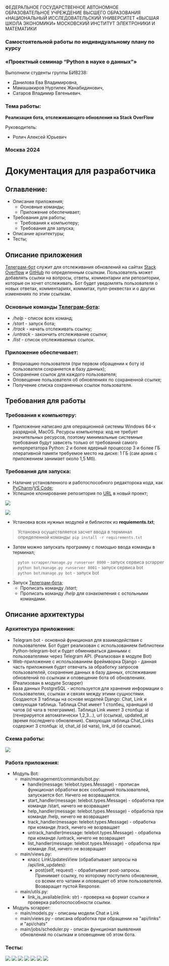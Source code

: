 ФЕДЕРАЛЬНОЕ ГОСУДАРСТВЕННОЕ АВТОНОМНОЕ ОБРАЗОВАТЕЛЬНОЕ УЧРЕЖДЕНИЕ ВЫСШЕГО ОБРАЗОВАНИЯ
«НАЦИОНАЛЬНЫЙ ИССЛЕДОВАТЕЛЬСКИЙ УНИВЕРСИТЕТ
«ВЫСШАЯ ШКОЛА ЭКОНОМИКИ» МОСКОВСКИЙ ИНСТИТУТ ЭЛЕКТРОНИКИ И МАТЕМАТИКИ

### **Самостоятельной работы по индивидуальному плану по курсу**
### **«Проектный семинар “Python в науке о данных”»**

Выполнили студенты группы БИВ238: 
+ Данилова Ева Владимировна,
+ Мамашакиров Нуртилек Жанабидинович,
+ Сатаров Владимир Евгеньевич.

### **Тема работы:**
 **Реализация бота, отслеживающего обновления на Stack OverFlow**

Руководитель: 
+ Ролич Алексей Юрьевич

### **Москва 2024**
# Документация для разработчика
## Оглавление:
+ Описание приложения;
  + Основные команды;
  + Приложение обеспечивает;
+ Требования для работы;
  + Требования к компьютеру;
  + Требования для запуска;
+ Описание архитектуры;
+ Тесты;

## Описание приложения

[Телеграм-бот](https://t.me/ObserverJavaBot)  служит для отслеживания обновлений на сайтах [Stack Overflow](https://stackoverflow.com/) и [GitHub](https://github.com/) по определенным ссылкам. Пользователь может добавлять ссылки на вопросы, ответы, комментарии или репозитории, которые он хочет отслеживать. Бот будет уведомлять пользователя о новых ответах, комментариях, коммитах, пулл-реквестах и о других изменениях по этим ссылкам.

### Основные команды [Телеграм-бота](https://t.me/ObserverJavaBot):
+ */help* - список всех команд;
+ */start* - запуск бота;
+ */track* - начать отслеживать ссылку;
+ */untrack* - закончить отслеживание ссылки;
+ */list* - список отслеживаемых ссылок.

### Приложение обеспечивает:
+ Вторизацию пользователя (при первом обращении к боту  id пользователя сохраняется в базу данных);
+ Сохранение ссылок для каждого пользователя;
+ Оповещение пользователя об обновлениях по сохраненной ссылке;
+ Получение списка сохраненных ссылок пользователя.

## Требования для работы
### Требования к компьютеру:
+ Приложение написано для операционной системы Windows 64-х разрядной, MacOS.
Ресурсы компьютера: код не требует значительных ресурсов, поэтому минимальные системные требования будут зависеть только от требований самого интерпретатора Python:
2 и более ядерный процессор
3 и более ГБ оперативной памяти
требуемое место на диске: 1 ГБ (сам архив с приложением занимает около 1,5 Мб).
### Требования для запуска:
+ Наличие установленного и работоспособного редакторока кода, как [PyCharm](https://www.jetbrains.com/pycharm/)/[VS Code](https://code.visualstudio.com/);
+ Успешное клонирование репозитория по [URL](https://github.com/NurtilekMamashakirov/PythonYearProject.git) в новый проект;

![ ](https://vscode.dev/github/NurtilekMamashakirov/PythonYearProject/blob/main-06-21%20023542.png)

![ ](https://vscode.dev/github/NurtilekMamashakirov/PythonYearProject/blob/main-06-21%20023652.png)

+ Установка всех нужных модулей и библиотек из **requiements.txt**;
>Установка осуществляется засчет ввода в терминал определенной команды:
`pip install -r requirements.txt`

+ Затем можно запускать программу с помощью ввода команды в терминал;
>`pyton scrapper/manage.py runserver 8000` - запуск сервиса scrapper  
>`python bot/manage.py runserver 8001` - запуск сервиса bot  
>`python bot/manage.py bot` - запуск bot

+ Запуск [Телеграм-бота](https://t.me/ObserverJavaBot);
  + Прописать команду */start*;
  + Прописать команду */help* для ознакомления с остольными командами.

## Описание архитектуры
### Архитектура приложения:
+ Telegram bot - основной функционал для взаимодействия с пользователем. Бот будет реализован с использованием библиотеки Python-telegram-bot и будет обмениваться данными с пользователями через Telegram API. (Реализован в модуле Bot)
+ Web-приложение с использованием фреймворка Django - данная часть приложения будет отвечать за обработку запросов пользователей, сохранение данных в базу данных, отслеживание обновлений по ссылкам и оповещение бота об обновлениях. (Реализован в модуле Scrapper)
+ База данных PostgreSQL - используется для хранения информации о пользователях, ссылках и связях между этими сущностями. Создаются 3 таблицы на основе моделей Django: Chat, Link и связующая таблица. Таблица Chat имеет 1 столбец, хранящий id чатов (id чата в телеграмме). Таблица Link имеет 3 столбца: id (генерируется автоматически 1,2,3...), url (ссылка), updated_at (время последнего обновления). Связующая таблица Chat_Links содержит 3 столбца: id, chat_id (id чата), link_id (id ссылки).
### Схема работы:
![ ](files/img.png)

### Работа приложения:
+ Модуль Bot:
  + main/management/commands/bot.py:
    + handle(message: telebot.types.Message) - прописан функционал обработки всех сообщений пользователей, запускается бот. Ничего не возрващается.
    + start_handler(message: telebot.types.Message) - обработка при команде /start, ничего не возрващает
    + help_handler(message: telebot.types.Message) - обработка при команде /help, ничего не возвращает
    + track_handler(message: telebot.types.Message) - обработка при команде /track, ничего не возрващает
    + untrack_handler(message: telebot.types.Message) - обработка при команде /untrack, ничего не возвращает
    + list_handler(message: telebot.types.Message) - обработка при команде /list, ничего не возвращает
  + main/views.py:
    + класс LinkUpdatesView (обрабатывает запросы на /api/link_updates):
      + post(self, request) - обрабатывает post-запросы. Принимает ссылку, по которому поступило обновление, со всеми его чатами и оповещает об этом пользователей. Возваращет пустой Response. 
  + main/utils.py:
    + link_is_available(link: str) - проверка на формат ссылки и проверка работоспособности ссылки.
+ Модуль scrapper:
  + main/models.py - описаны модели Chat и Link
  + main/views.py - описана обработка при обращении на "api/links" и "api/chats"
  + main/jobs/scheduler.py - описан функционал выявления обновлений по ссылкам и оповещение об этом бота.

### Тесты:
![ ](files/img_1.png)
![ ](files/img_2.png)
![ ](files/img_3.png)
![ ](files/img_4.png)
![ ](files/img_5.png)
![ ](files/img_6.png)
![ ](files/img_7.png)


